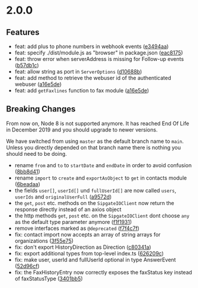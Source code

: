 # 2.0.0

## Features

- feat: add plus to phone numbers in webhook events ([e3494aa](https://github.com/sipgate-io/sipgateio-node/commit/e3494aa))
- feat: specify ./dist/module.js as "browser" in package.json ([eac8175](https://github.com/sipgate-io/sipgateio-node/commit/eac8175))
- feat: throw error when serverAddress is missing for Follow-up events ([b57db1c](https://github.com/sipgate-io/sipgateio-node/commit/b57db1c))
- feat: allow string as port in `ServerOptions` ([d10688b](https://github.com/sipgate-io/sipgateio-node/commit/d10688be98da96c0963558836b03e3678f9da9be))
- feat: add method to retrieve the webuser id of the authenticated webuser ([a16e5de](https://github.com/sipgate-io/a16e5de316cdad17d91ecaae72a8764c4c8ea15d))
- feat: add `getFaxlines` function to fax module ([a16e5de](https://github.com/sipgate-io/5d4c0cdbbee007e7e3718407595735901ee8e1f7))

## Breaking Changes

From now on, Node 8 is not supported anymore. It has reached End Of Life in December 2019 and you should upgrade to newer versions.

We have switched from using `master` as the default branch name to `main`. Unless you directly depended on that branch name there is nothing you should need to be doing.

- rename `from` and `to` to `startDate` and `endDate` in order to avoid confusion ([8bb8d41](https://github.com/sipgate-io/sipgateio-node/commit/8bb8d410f6d1a5810a6d74631ef0a99e61e9a97d))
- rename `import` to `create` and `exportAsObject` to `get` in contacts module ([6beadaa](https://github.com/sipgate-io/sipgateio-node/commit/6beadaaccf33df100564d9f78366191d5d675848))
- the fields `user[]`, `userId[]` und `fullUserId[]` are now called `users`, `userIds` and `originalUserFull` ([a9572d](https://github.com/sipgate-io/sipgateio-node/commit/a9572df5359a81a491f9c2dfcfbbb1c7c5037766))
- the `get`, `post` etc. methods on the `SipgateIOClient` now return the response directly instead of an axios object
- the http methods `get`, `post` etc. on the `SipgateIOClient` dont choose `any` as the default type parameter anymore ([f1f1931](https://github.com/sipgate-io/sipgateio-node/commit/f1f1931d9b379f34aa3cda02da81c94454a5b542))
- remove interfaces marked as `@deprecated` ([f7f4c7f](https://github.com/sipgate-io/sipgateio-node/commit/f7f4c7f723428d3b5803732f8f8e60c35b73f919))
- fix: contact import now accepts an array of string arrays for organizations ([3f55e75](https://github.com/sipgate-io/sipgateio-node/commit/3f55e75))
- fix: don't export HistoryDirection as Direction ([c80341a](https://github.com/sipgate-io/sipgateio-node/commit/c80341a))
- fix: export additional types from top-level index.ts ([626209c](https://github.com/sipgate-io/sipgateio-node/commit/626209c))
- fix: make user, userId and fullUserId optional in type AnswerEvent ([52d96cf](https://github.com/sipgate-io/sipgateio-node/commit/52d96cf))
- fix: the FaxHistoryEntry now correctly exposes the faxStatus key instead of faxStatusType ([3401bb5](https://github.com/sipgate-io/sipgateio-node/commit/3401bb5))
